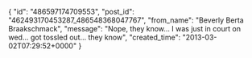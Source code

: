  {
   "id": "486597174709553",
   "post_id": "462493170453287_486548368047767",
   "from_name": "Beverly Berta Braakschmack",
   "message": "Nope, they know... I was just in court on wed... got tossled out... they know",
   "created_time": "2013-03-02T07:29:52+0000"
 }
